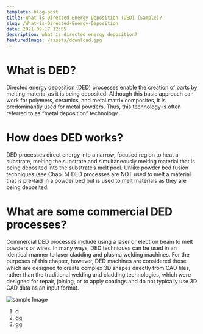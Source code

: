 ```yaml
---
template: blog-post
title: What is Directed Energy Deposition (DED) (Sample)?
slug: /What-is-Directed-Energy-Deposition
date: 2021-09-17 12:55
description: what is directed energy deposition?
featuredImage: /assets/download.jpg
---
```

# What is DED?

Directed energy deposition (DED) processes enable the creation of parts by melting material as it is being deposited. Although this basic approach can work for polymers, ceramics, and metal matrix composites, it is predominantly used for metal powders. Thus, this technology is often referred to as “metal deposition” technology.

# How does DED works?

DED processes direct energy into a narrow, focused region to heat a substrate, melting the substrate and simultaneously melting material that is being deposited into the substrate’s melt pool. Unlike powder bed fusion techniques (see Chap. 5) DED processes are NOT used to melt a material that is pre-laid in a powder bed but is used to melt materials as they are being deposited.

# What are some commercial DED processes?

Commercial DED processes include using a laser or electron beam to melt powders or wires. In many ways, DED techniques can be used in an identical manner to laser cladding and plasma welding machines. For the purposes of this chapter, however, DED machines are considered those which are designed to create complex 3D shapes directly from CAD ﬁles, rather than the traditional welding and cladding technologies, which were designed for repair, joining, or to apply coatings and do not typically use 3D CAD data as an input format.

![sample Image](https://eklemeliimalat.net/wp-content/uploads/2020/02/Powder-DED-diagram.png "Royal Mail from Unsplash")

1. d
2. gg
3. gg[](https://www.youtube.com/watch?v=u8EZ4ArCmHA&ab_channel=SGPLabs)[](https://www.youtube.com/watch?v=u8EZ4ArCmHA&ab_channel=SGPLabs)